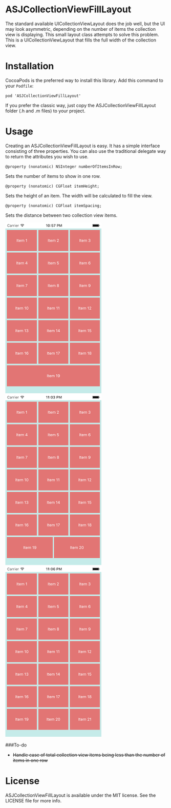 # ASJCollectionViewFillLayout

The standard available UICollectionViewLayout does the job well, but the UI may look asymmetric, depending on the number of items the collection view is displaying. This small layout class attempts to solve this problem. This is a UICollectionViewLayout that fills the full width of the collection view.

# Installation

CocoaPods is the preferred way to install this library. Add this command to your `Podfile`:

```
pod 'ASJCollectionViewFillLayout'
```

If you prefer the classic way, just copy the ASJCollectionViewFillLayout folder (.h and .m files) to your project.

# Usage

Creating an ASJCollectionViewFillLayout is easy. It has a simple interface consisting of three properties. You can also use the traditional delegate way to return the attributes you wish to use.

```
@property (nonatomic) NSInteger numberOfItemsInRow;
```
Sets the number of items to show in one row.

```
@property (nonatomic) CGFloat itemHeight;
```
Sets the height of an item. The width will be calculated to fill the view.

```
@property (nonatomic) CGFloat itemSpacing;
```
Sets the distance between two collection view items.

![alt tag](Images/19.png)
![alt tag](Images/20.png)
![alt tag](Images/21.png)

###To-do
- ~~Handle case of total collection view items being less than the number of items in one row~~

# License

ASJCollectionViewFillLayout is available under the MIT license. See the LICENSE file for more info.
